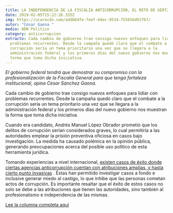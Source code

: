 ```yaml
---
title: LA INDEPENDENCIA DE LA FISCALÍA ANTICORRUPCIÓN, EL RETO DE GERTZ MANERO
date: 2019-02-05T15:22:26.335Z
img: https://ucarecdn.com/addb64fe-7eef-4dec-9534-f55656d91f67/
autor: "César Gaona "
medio: ADN Politico
category: anticorrupcion
extracto: Cada cambio de gobierno trae consigo nuevos enfoques para lidiar con
  problemas recurrentes. Desde la campaña quedó claro que el combate a la
  corrupción sería un tema prioritario una vez que se llegara a la
  administración federal y los primeros días del nuevo gobierno nos muestran la
  forma que toma dicha iniciativa.
---
```

<!--StartFragment-->

*El gobierno federal tendrá que demostrar su compromiso con la profesionalización de la Fiscalía General para que tenga fortaleza institucional, opina César Sánchez Gaona.*

Cada cambio de gobierno trae consigo nuevos enfoques para lidiar con problemas recurrentes. Desde la campaña quedó claro que el combate a la corrupción sería un tema prioritario una vez que se llegara a la administración federal y los primeros días del nuevo gobierno nos muestran la forma que toma dicha iniciativa.

Cuando era candidato, Andrés Manuel López Obrador prometió que los delitos de corrupción serían considerados graves, lo cual permitiría a las autoridades emplear la prisión preventiva oficiosa en casos bajo investigación. La medida ha causado polémica en la opinión pública, generando preocupaciones acerca del posible uso político de esta herramienta jurídica.

Tomando experiencias a nivel internacional, [existen casos de éxito donde ciertas agencias anticorrupción cuentan con atribuciones amplias, y hasta cierto punto invasivas](https://www.redalyc.org/html/3575/357535434001/) . Éstas han permitido investigar casos a fondo e inclusive generar miedo al castigo, lo que inhibe que las personas cometan actos de corrupción. Es importante resaltar que el éxito de estos casos no solo se debe a las atribuciones que tienen las autoridades, sino también al profesionalismo e independencia de las mismas.

[Lee la columna completa aquí](https://adnpolitico.com/voces/2019/02/05/opinion-la-independencia-de-la-fiscalia-anticorrupcion-el-reto-de-gertz-manero)

<!--EndFragment-->
